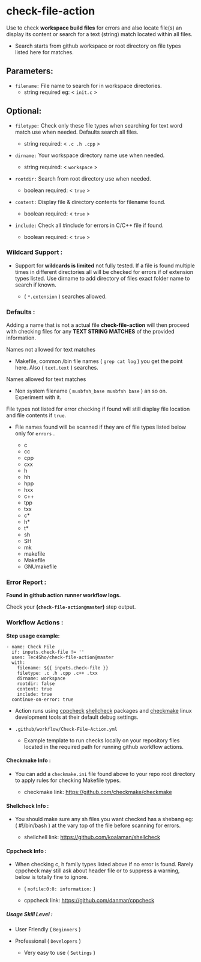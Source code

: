 # check-file-action

Use to check **workspace build files** for errors and also locate file(s) an display its content or search for a text (string) match located within all files.

- Search starts from github workspace or root directory on file types listed here for matches.

## Parameters:

- `filename:`  File name to search for in workspace directories.
  - string required eg: < `init.c` >

## Optional:

- `filetype:`  Check only these file types when searching for text word match use when needed. Defaults search all files.
  - string required: < `.c .h .cpp` >

- `dirname:`  Your workspace directory name use when needed.
  - string required: < `workspace` >

- `rootdir:`  Search from root directory use when needed.
  - boolean required: < `true` >

- `content:`  Display file & directory contents for filename found.
  - boolean required: < `true` >

- `include:`  Check all #include <name> for errors in C/C++ file if found.
  - boolean required: < `true` >

### Wildcard Support :

- Support for **wildcards is limited** not fully tested. If a file is found multiple times in different directories all will be checked for errors if of extension types listed. Use dirname to add directory of files exact folder name to search if known.
  
  - ( `*.extension` ) searches allowed.
 
### Defaults :

Adding a name that is not a actual file **check-file-action** will then proceed with checking files for any **TEXT STRING MATCHES** of the provided information.

Names not allowed for text matches

- Makefile, common /bin file names ( `grep cat log` ) you get the point here. Also ( `text.text` ) searches.

Names allowed for text matches 

- Non system filename ( `musbfsh_base musbfsh base` ) an so on. Experiment with it.

File types not listed for error checking if found will still display file location and file contents if `true`.

- File names found will be scanned if they are of file types listed below only for `errors` .
  
  - c
  - cc
  - cpp
  - cxx
  - h
  - hh
  - hpp
  - hxx
  - c++
  - tpp
  - txx
  - c*
  - h*
  - t*
  - sh
  - SH
  - mk
  - makefile
  - Makefile
  - GNUmakefile

### Error Report :

**Found in github action runner workflow logs.**

Check your **(`check-file-action@master`)** step output.

### Workflow Actions :

**Step usage example:**


    - name: Check File
      if: inputs.check-file != ''
      uses: Tec4Sho/check-file-action@master
      with:
        filename: ${{ inputs.check-file }}
        filetype: .c .h .cpp .c++ .txx
        dirname: workspace
        rootdir: false
        content: true
        include: true
      continue-on-error: true


- Action runs using [cppcheck](https://github.com/danmar/cppcheck) [shellcheck](https://github.com/koalaman/shellcheck)
 packages and [checkmake](https://github.com/checkmake/checkmake) linux development tools at their default debug settings.

- `.github/workflow/Check-File-Action.yml`
  - Example template to run checks locally on your repository files located in the required path for running github workflow actions.

#### Checkmake Info :

- You can add a `checkmake.ini` file found above to your repo root directory to apply rules for checking Makefile types.

  - checkmake link: 
https://github.com/checkmake/checkmake

#### Shellcheck Info :

- You should make sure any sh files you want checked has a shebang eg: ( #!/bin/bash ) at the vary top of the file before scanning for errors.

  - shellchell link:
https://github.com/koalaman/shellcheck

#### Cppcheck Info :

- When checking c, h family types listed above if no error is found. Rarely cppcheck may still ask about header file or to suppress a warning, below is totally fine to ignore.
  - ( `nofile:0:0: information:` )

  - cppcheck link:
https://github.com/danmar/cppcheck


##### Usage Skill Level :

- User Friendly ( `Beginners` )

- Professional ( `Developers` )

  - Very easy to use ( `Settings` )
